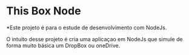 # This Box Node
 
 *Este projeto é para o estude de desenvolvimento com NodeJs.
 
 O intuito desse projeto é cria uma aplicaçao em NodeJs que simule de forma muito básica um DropBox ou oneDrive.
